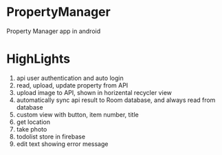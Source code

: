 # PropertyManager
 Property Manager app in android
 
# HighLights
1. api user authentication and auto login
2. read, upload, update property from API
3. upload image to API, shown in horizental recycler view
4. automatically sync api result to Room database, and always read from database
5. custom view with button, item number, title
6. get location 
7. take photo 
8. todolist store in firebase
9. edit text showing error message
